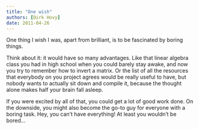 ```yaml
---
title: "One wish"
authors: [Dirk Hovy]
date: 2011-04-26
---
```


One thing I wish I was, apart from brilliant, is to be fascinated by boring things. 

Think about it: it would have so many advantages. Like that linear algebra class you had in high school when you could barely stay awake, and now you try to remember how to invert a matrix. Or the list of all the resources that everybody on you project agrees would be really useful to have, but nobody wants to actually sit down and compile it, because the thought alone makes half your brain fall asleep.


If you were excited by all of that, you could get a lot of good work done. On the downside, you might also become the go-to guy for everyone with a boring task. Hey, you can’t have everything! At least you wouldn’t be bored…
